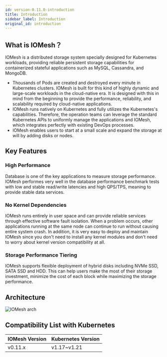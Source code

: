 ```yaml
---
id: version-0.11.0-introduction
title: Introduction
sidebar_label: Introduction
original_id: introduction
---
```


## What is IOMesh？

IOMesh is a distributed storage system specially designed for Kubernetes workloads, providing reliable persistent storage capabilities for containerized stateful applications such as MySQL, Cassandra, and MongoDB.

- Thousands of Pods are created and destroyed every minute in Kubernetes clusters. IOMesh is built for this kind of highly dynamic and large-scale workloads in the cloud-native era. It is designed with this in mind from the beginning to provide the performance, reliability, and scalability required by cloud-native applications.
- IOMesh runs natively on Kubernetes and fully utilizes the Kubernetes's capabilities. Therefore, the operation teams can leverage the standard Kubernetes APIs to uniformly manage the applications and IOMesh, which integrates perfectly with existing DevOps processes.
- IOMesh enables users to start at a small scale and expand the storage at will by adding disks or nodes.

## Key Features

### High Performance
   Database is one of the key applications to measure storage performance. IOMesh performes very well in the database performance benchmark tests with low and stable read/write latencies and high QPS/TPS, meaning to provide stable data services.
### No Kernel Dependencies
   IOMesh runs entirely in user space and can provide reliable services through effective software fault isolation. When a problem occurs, other applications running at the same node can continue to run without causing entire system crash. In addition, it is very easy to deploy and maintain IOMesh since you don't need to install any kernel modules and don't need to worry about kernel version compatibility at all.
### Storage Performance Tiering
   IOMesh supports flexible deployment of hybrid disks including NVMe SSD, SATA SSD and HDD. This can help users make the most of their storage investment, minimize the cost of each block while maximizing the storage performance.

## Architecture

![IOMesh arch](https://user-images.githubusercontent.com/78140947/122766241-e2352c00-d2d3-11eb-9630-bb5b428c3178.png)

## Compatibility List with Kubernetes

| IOMesh Version | Kubernetes Version |
| -------------- | ------------------ |
| v0.11.x        | v1.17~v1.21        |
